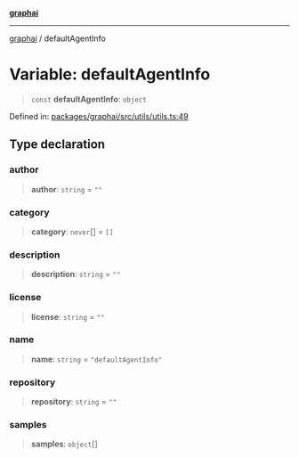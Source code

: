 [**graphai**](../README.md)

***

[graphai](../globals.md) / defaultAgentInfo

# Variable: defaultAgentInfo

> `const` **defaultAgentInfo**: `object`

Defined in: [packages/graphai/src/utils/utils.ts:49](https://github.com/kawamataryo/graphai/blob/dd469fabd8a117a70d995bd5597c959177f9738c/packages/graphai/src/utils/utils.ts#L49)

## Type declaration

### author

> **author**: `string` = `""`

### category

> **category**: `never`[] = `[]`

### description

> **description**: `string` = `""`

### license

> **license**: `string` = `""`

### name

> **name**: `string` = `"defaultAgentInfo"`

### repository

> **repository**: `string` = `""`

### samples

> **samples**: `object`[]
